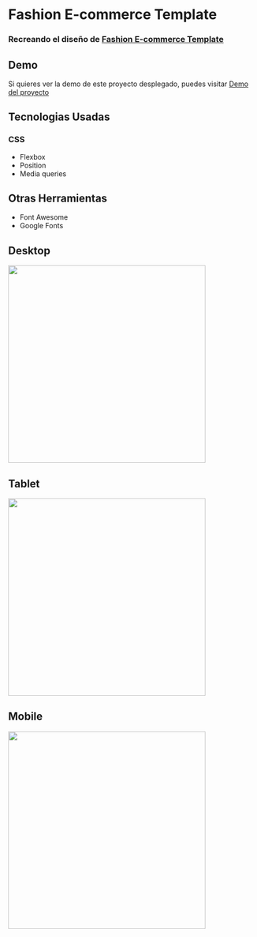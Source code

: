 # Fashion E-commerce Template
### Recreando el diseño de [Fashion E-commerce Template](https://dribbble.com/shots/11017704-Fashion-E-commerce-Template/attachments/2611872?mode=media)

## Demo
Si quieres ver la demo de este proyecto desplegado, puedes visitar [Demo del proyecto](https://azael1412.github.io/fashion-e-commerce/)



## Tecnologias Usadas

### CSS
- Flexbox
- Position
- Media queries

## Otras Herramientas
- Font Awesome
- Google Fonts
  
## Desktop
<img width="400px"  src="https://raw.githubusercontent.com/azael1412/fashion-e-commerce/master/img/desktop.png" />

## Tablet
<img width="400px"  src="https://raw.githubusercontent.com/azael1412/fashion-e-commerce/master/img/tablet.png" />


## Mobile

<img width="400px" src="https://raw.githubusercontent.com/azael1412/fashion-e-commerce/master/img/mobile.png" />
